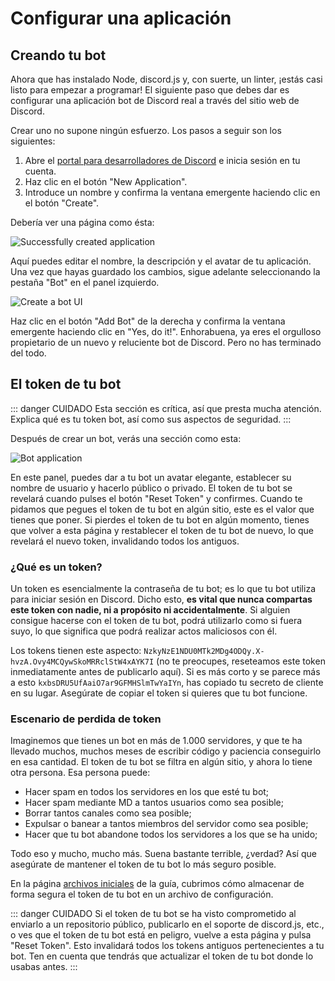 # Configurar una aplicación

## Creando tu bot

Ahora que has instalado Node, discord.js y, con suerte, un linter, ¡estás casi listo para empezar a programar! El siguiente paso que debes dar es configurar una aplicación bot de Discord real a través del sitio web de Discord.

Crear uno no supone ningún esfuerzo. Los pasos a seguir son los siguientes:

1. Abre el [portal para desarrolladores de Discord](https://discord.com/developers/applications) e inicia sesión en tu cuenta.
2. Haz clic en el botón "New Application".
3. Introduce un nombre y confirma la ventana emergente haciendo clic en el botón "Create".

Debería ver una página como ésta:

![Successfully created application](./images/create-app.png)

Aquí puedes editar el nombre, la descripción y el avatar de tu aplicación. Una vez que hayas guardado los cambios, sigue adelante seleccionando la pestaña "Bot" en el panel izquierdo.

![Create a bot UI](./images/create-bot.png)

Haz clic en el botón "Add Bot" de la derecha y confirma la ventana emergente haciendo clic en "Yes, do it!". Enhorabuena, ya eres el orgulloso propietario de un nuevo y reluciente bot de Discord. Pero no has terminado del todo.

## El token de tu bot

::: danger CUIDADO
Esta sección es crítica, así que presta mucha atención. Explica qué es tu token bot, así como sus aspectos de seguridad.
:::

Después de crear un bot, verás una sección como esta:

![Bot application](./images/created-bot.png)

En este panel, puedes dar a tu bot un avatar elegante, establecer su nombre de usuario y hacerlo público o privado. El token de tu bot se revelará cuando pulses el botón "Reset Token" y confirmes. Cuando te pidamos que pegues el token de tu bot en algún sitio, este es el valor que tienes que poner. Si pierdes el token de tu bot en algún momento, tienes que volver a esta página y restablecer el token de tu bot de nuevo, lo que revelará el nuevo token, invalidando todos los antiguos.

### ¿Qué es un token?

Un token es esencialmente la contraseña de tu bot; es lo que tu bot utiliza para iniciar sesión en Discord. Dicho esto, **es vital que nunca compartas este token con nadie, ni a propósito ni accidentalmente**. Si alguien consigue hacerse con el token de tu bot, podrá utilizarlo como si fuera suyo, lo que significa que podrá realizar actos maliciosos con él.

Los tokens tienen este aspecto: `NzkyNzE1NDU0MTk2MDg4ODQy.X-hvzA.Ovy4MCQywSkoMRRclStW4xAYK7I` (no te preocupes, reseteamos este token inmediatamente antes de publicarlo aquí). Si es más corto y se parece más a esto `kxbsDRU5UfAaiO7ar9GFMHSlmTwYaIYn`, has copiado tu secreto de cliente en su lugar. Asegúrate de copiar el token si quieres que tu bot funcione.

### Escenario de perdida de token

Imaginemos que tienes un bot en más de 1.000 servidores, y que te ha llevado muchos, muchos meses de escribir código y paciencia conseguirlo en esa cantidad. El token de tu bot se filtra en algún sitio, y ahora lo tiene otra persona. Esa persona puede:

* Hacer spam en todos los servidores en los que esté tu bot;
* Hacer spam mediante MD a tantos usuarios como sea posible;
* Borrar tantos canales como sea posible;
* Expulsar o banear a tantos miembros del servidor como sea posible;
* Hacer que tu bot abandone todos los servidores a los que se ha unido;

Todo eso y mucho, mucho más. Suena bastante terrible, ¿verdad? Así que asegúrate de mantener el token de tu bot lo más seguro posible.

En la página [archivos iniciales](/creating-your-bot/) de la guía, cubrimos cómo almacenar de forma segura el token de tu bot en un archivo de configuración.

::: danger CUIDADO
Si el token de tu bot se ha visto comprometido al enviarlo a un repositorio público, publicarlo en el soporte de discord.js, etc., o ves que el token de tu bot está en peligro, vuelve a esta página y pulsa "Reset Token". Esto invalidará todos los tokens antiguos pertenecientes a tu bot. Ten en cuenta que tendrás que actualizar el token de tu bot donde lo usabas antes.
:::
